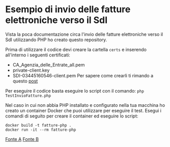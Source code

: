 # Esempio di invio delle fatture elettroniche verso il SdI
Vista la poca documentazione circa l'invio delle fatture elettroniche verso il SdI utilizzando PHP ho creato questo repository.

Prima di utilizzare il codice devi creare la cartella `certs` e inserendo all'interno i seguenti certificati:
- CA_Agenzia_delle_Entrate_all.pem
- private-client.key
- SDI-03445160546-client.pem
Per sapere come crearli ti rimando a questo [post](https://www.lorenzomillucci.it/2018/10/04/sdi-fattura-elettronica-php/) 

Per eseguire il codice basta eseguire lo script con il comando:
`php TestInvioFatture.php`

Nel caso in cui non abbia PHP installato e configurato nella tua macchina ho creato un container Docker che puoi utilizzare per eseguire il test. Esegui i comandi di seguito per creare il container ed eseguire lo script:
```
docker build -t fatture-php .
docker run -it --rm fatture-php
```

[Fonte A](https://forum.italia.it/t/accreditamento-sdicoop-configurazione-ssl-su-apache/3314/6) 
[Fonte B](https://forum.italia.it/t/installazione-certificati-canale-sdicoop/3382)